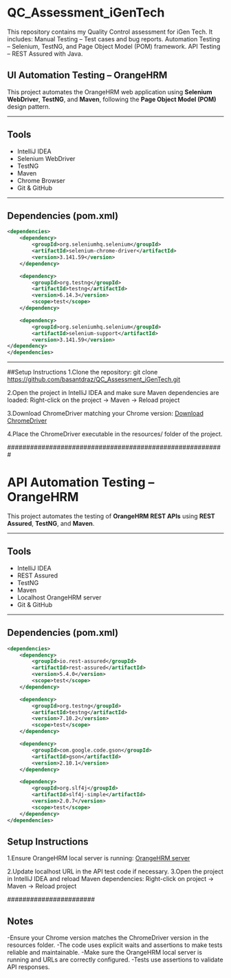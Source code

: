 # QC_Assessment_iGenTech
This repository contains my Quality Control assessment for iGen Tech. It includes:  Manual Testing – Test cases and bug reports.  Automation Testing – Selenium, TestNG, and Page Object Model (POM) framework.  API Testing – REST Assured with Java. 

## UI Automation Testing – OrangeHRM

This project automates the OrangeHRM web application using **Selenium WebDriver**, **TestNG**, and **Maven**, following the **Page Object Model (POM)** design pattern.

---
## Tools
- IntelliJ IDEA
- Selenium WebDriver
- TestNG
- Maven
- Chrome Browser
- Git & GitHub

---
## Dependencies (pom.xml)

```xml
<dependencies>
    <dependency>
        <groupId>org.seleniumhq.selenium</groupId>
        <artifactId>selenium-chrome-driver</artifactId>
        <version>3.141.59</version>
    </dependency>

    <dependency>
        <groupId>org.testng</groupId>
        <artifactId>testng</artifactId>
        <version>6.14.3</version>
        <scope>test</scope>
    </dependency>

    <dependency>
        <groupId>org.seleniumhq.selenium</groupId>
        <artifactId>selenium-support</artifactId>
        <version>3.141.59</version>
</dependency>
</dependencies>
```
---
##Setup Instructions
1.Clone the repository:
git clone https://github.com/basantdraz/QC_Assessment_iGenTech.git

2.Open the project in IntelliJ IDEA and make sure Maven dependencies are loaded:
Right-click on the project → Maven → Reload project

3.Download ChromeDriver matching your Chrome version:
[Download ChromeDriver](https://chromedriver.chromium.org/downloads)

4.Place the ChromeDriver executable in the resources/ folder of the project.



#########################################################
# API Automation Testing – OrangeHRM

This project automates the testing of **OrangeHRM REST APIs** using **REST Assured**, **TestNG**, and **Maven**.

---

## Tools
- IntelliJ IDEA
- REST Assured
- TestNG
- Maven
- Localhost OrangeHRM server
- Git & GitHub

---

## Dependencies (pom.xml)

```xml
<dependencies>
    <dependency>
        <groupId>io.rest-assured</groupId>
        <artifactId>rest-assured</artifactId>
        <version>5.4.0</version>
        <scope>test</scope>
    </dependency>

    <dependency>
        <groupId>org.testng</groupId>
        <artifactId>testng</artifactId>
        <version>7.10.2</version>
        <scope>test</scope>
    </dependency>

    <dependency>
        <groupId>com.google.code.gson</groupId>
        <artifactId>gson</artifactId>
        <version>2.10.1</version>
    </dependency>

    <dependency>
        <groupId>org.slf4j</groupId>
        <artifactId>slf4j-simple</artifactId>
        <version>2.0.7</version>
        <scope>test</scope>
    </dependency>
</dependencies>
```
## Setup Instructions
1.Ensure OrangeHRM local server is running:
[OrangeHRM server](https://github.com/orangehrm/orangehrm)

2.Update localhost URL in the API test code if necessary.
3.Open the project in IntelliJ IDEA and reload Maven dependencies:
Right-click on project → Maven → Reload project

#######################
## Notes
-Ensure your Chrome version matches the ChromeDriver version in the resources folder.
-The code uses explicit waits and assertions to make tests reliable and maintainable.
-Make sure the OrangeHRM local server is running and URLs are correctly configured.
-Tests use assertions to validate API responses.
    </dependency>
</dependencies>
